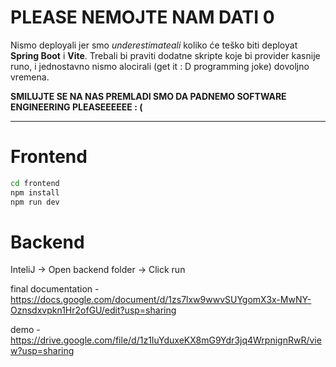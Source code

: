 # **PLEASE NEMOJTE NAM DATI 0**

Nismo deployali jer smo *underestimateali* koliko će teško biti deployat **Spring Boot** i **Vite**. Trebali bi praviti dodatne skripte koje bi provider kasnije runo, i jednostavno nismo alocirali (get it : D programming joke) dovoljno vremena.

**SMILUJTE SE NA NAS PREMLADI SMO DA PADNEMO SOFTWARE ENGINEERING PLEASEEEEEE : (**

---

# Frontend

```bash
cd frontend
npm install
npm run dev
```
# Backend

InteliJ -> Open backend folder -> Click run

final documentation - https://docs.google.com/document/d/1zs7lxw9wwvSUYgomX3x-MwNY-Oznsdxvpkn1Hr2ofGU/edit?usp=sharing

demo - https://drive.google.com/file/d/1z1IuYduxeKX8mG9Ydr3jq4WrpnignRwR/view?usp=sharing

